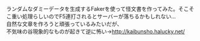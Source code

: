 ランダムなダミーデータを生成するFakerを使って怪文書を作ってみた。そこそこ重い処理らしいのでF5連打されるとサーバーが落ちるかもしれない...<br>
自然な文章を作ろうと頑張っているみたいだが、<br>不気味の谷現象的なものが起きて逆に怖い->http://kaibunsho.halucky.net/
